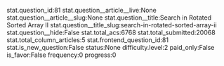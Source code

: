 stat.question_id:81
stat.question__article__live:None
stat.question__article__slug:None
stat.question__title:Search in Rotated Sorted Array II
stat.question__title_slug:search-in-rotated-sorted-array-ii
stat.question__hide:False
stat.total_acs:6768
stat.total_submitted:20068
stat.total_column_articles:5
stat.frontend_question_id:81
stat.is_new_question:False
status:None
difficulty.level:2
paid_only:False
is_favor:False
frequency:0
progress:0
